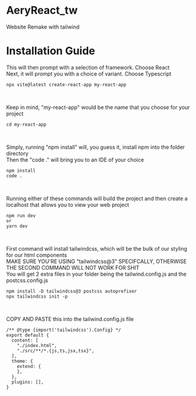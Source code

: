 # AeryReact_tw
Website Remake with tailwind

# Installation Guide
This will then prompt with a selection of framework. Choose React<br>
Next, it will prompt you with a choice of variant. Choose Typescript
```
npx vite@latest create-react-app my-react-app
```

<br/>

Keep in mind, "my-react-app" would be the name that you choose for your project
```
cd my-react-app
```

<br/>

Simply, running "npm install" will, you guess it, install npm into the folder directory<br>
Then the "code ." will bring you to an IDE of your choice
```
npm install
code .
```

<br/>

Running either of these commands will build the project and then create a localhost that allows you to view your web project
```
npm run dev
or
yarn dev
```

<br/>

First command will install tailwindcss, which will be the bulk of our styling for our html components<br>
MAKE SURE YOU'RE USING "tailwindcss@3" SPECIFCALLY, OTHERWISE THE SECOND COMMAND WILL NOT WORK FOR SHIT<br>
You will get 2 extra files in your folder being the tailwind.config.js and the postcss.config.js
```
npm install -D tailwindcss@3 postcss autoprefixer
npx tailwindcss init -p
```

<br/>

COPY AND PASTE this into the tailwind.config.js file
```
/** @type {import('tailwindcss').Config} */
export default {
  content: [
    "./index.html",
    "./src/**/*.{js,ts,jsx,tsx}",
  ],
  theme: {
    extend: {
    },
  },
  plugins: [],
}
```

